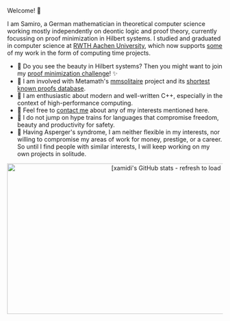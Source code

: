 Welcome! 👋

I am Samiro, a German mathematician in theoretical computer science working mostly independently on deontic logic and proof theory, currently focussing on proof minimization in Hilbert systems. I studied and graduated in computer science at [RWTH Aachen University](https://www.rwth-aachen.de), which now supports [some](https://xamidi.github.io/pmGenerator/) of my work in the form of computing time projects.

- 🔭 Do you see the beauty in Hilbert systems? Then you might want to join my [proof minimization challenge](https://github.com/xamidi/pmGenerator/discussions/2)! ✨
- 👯 I am involved with Metamath's [mmsolitaire](https://us.metamath.org/mmsolitaire/mms.html) project and its [shortest known proofs database](https://us.metamath.org/mmsolitaire/pmproofs.txt).
- 💫 I am enthusiastic about modern and well-written C++, especially in the context of high-performance computing.
- 💬 Feel free to [contact me](https://github.com/xamidi/pmGenerator/discussions/1) about any of my interests mentioned here.
- 🚫 I do not jump on hype trains for languages that compromise freedom, beauty and productivity for safety.
- 🤔 Having Asperger's syndrome, I am neither flexible in my interests, nor willing to compromise my areas of work for money, prestige, or a career. So until I find people with similar interests, I will keep working on my own projects in solitude.

<p align="center">
<a href="https://github.com/xamidi/github-stats-combinator"><img width="776" height="352" alt="[xamidi's GitHub stats - refresh to load image]" src="https://github-stats-combinator.vercel.app/api?stats=username%3Dxamidi%26show_icons%3Dtrue%26theme%3Dradical%26include_all_commits%3Dfalse%26hide_border%3Dtrue&languages=username%3Dxamidi%26layout%3Ddonut-vertical%26theme%3Dradical%26langs_count%3D4%26hide_border%3Dtrue&trophies=username%3Dxamidi%26theme%3Dradical%26column%3D3%26margin-w%3D9%26margin-h%3D9%26title%3DMultiLanguage%2CLongTimeUser%2CCommits" /></a>
</p>

<!--
**xamidi/xamidi** is a ✨ _special_ ✨ repository because its `README.md` (this file) appears on your GitHub profile.

Here are some ideas to get you started:

- 🔭 I’m currently working on ...
- 🌱 I’m currently learning ...
- 👯 I’m looking to collaborate on ...
- 🤔 I’m looking for help with ...
- 💬 Ask me about ...
- 📫 How to reach me: ...
- 😄 Pronouns: ...
- ⚡ Fun fact: ...
-->

